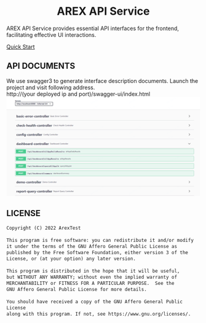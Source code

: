 <div align="center"><h1>AREX API Service</h1></div>

AREX API Service provides essential API interfaces for the frontend, facilitating effective UI interactions.

[Quick Start](https://doc.arextest.com/)

## API DOCUMENTS

We use swagger3 to generate interface description documents.
Launch the project and visit following address.\
http://(your deployed ip and port)/swagger-ui/index.html\
![avatar](documents/screenshots/swagger.png)

## LICENSE

```text
Copyright (C) 2022 ArexTest

This program is free software: you can redistribute it and/or modify
it under the terms of the GNU Affero General Public License as
published by the Free Software Foundation, either version 3 of the
License, or (at your option) any later version.

This program is distributed in the hope that it will be useful,
but WITHOUT ANY WARRANTY; without even the implied warranty of
MERCHANTABILITY or FITNESS FOR A PARTICULAR PURPOSE.  See the
GNU Affero General Public License for more details.

You should have received a copy of the GNU Affero General Public License
along with this program. If not, see https://www.gnu.org/licenses/.
```
